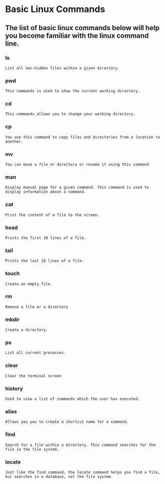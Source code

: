 # Basic Linux Commands

## The list of basic linux commands below will help you become familiar with the linux command line.

### ls

```
List all non-hidden files within a given directory.
```

### pwd

```
This commands is used to show the current working directory.
```

### cd

```
This commands allows you to change your working directory.
```

### cp

```
You use this command to copy files and directories from a location to another.
```

### mv

```
You can move a file or directory or rename it using this command
```

### man

```
Display manual page for a given command. This command is used to display information about a command.
```

### cat

```
Print the content of a file to the screen.
```

### head

```
Prints the first 10 lines of a file.
```

### tail

```
Prints the last 10 lines of a file.
```

### touch

```
Create an empty file.
```

### rm

```
Remove a file or a directory
```

### mkdir

```
Create a directory.
```

### ps

```
List all current processes.
```

### clear

```
Clear the terminal screen
```

### history

```
Used to view a list of commands which the user has executed.
```

### alias

```
Allows you you to create a shortcut name for a command.
```

### find

```
Search for a file within a directory. This command searches for the file in the file system.
```

### locate

```
Just like the find command, the locate command helps you find a file, but searches in a database, not the file system.
```
